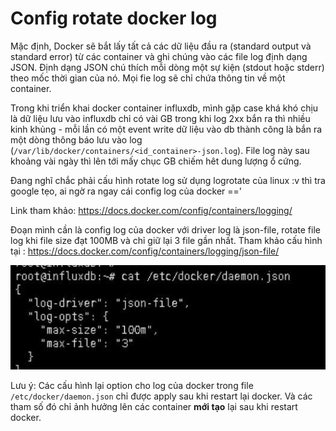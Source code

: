 # Config rotate docker log

Mặc định, Docker sẽ bắt lấy tất cả các dữ liệu đầu ra (standard output và standard error) từ các container và ghi chúng vào các file log định dạng JSON. Định dạng JSON chú thích mỗi dòng một sự kiện (stdout hoặc stderr) theo mốc thời gian của nó. Mọi fie log sẽ chỉ chứa thông tin về một container. 

Trong khi triển khai docker container influxdb, mình gặp case khá khó chịu là dữ liệu lưu vào influxdb chỉ có vài GB trong khi log 2xx bắn ra thì nhiều kinh khủng - mỗi lần có một event write dữ liệu vào db thành công là bắn ra một dòng thông báo lưu vào log (`/var/lib/docker/containers/<id_container>-json.log`). File log này sau khoảng vài ngày thì lên tới mấy chục GB chiếm hêt dung lượng ổ cứng. 

Đang nghĩ chắc phải cấu hình rotate log sử dụng logrotate của linux :v thì tra google tẹo, ai ngờ ra ngay cái config log của docker ==' 

Link tham khảo:   https://docs.docker.com/config/containers/logging/ 

Đoạn mình cần là config log của docker với driver log là json-file, rotate file log khi file size đạt 100MB và chỉ giữ lại 3 file gần nhất. Tham khảo cấu hình tại :  https://docs.docker.com/config/containers/logging/json-file/ 

![img](../images/13.1.jpg)

Lưu ý: Các cấu hình lại option cho log của docker trong file `/etc/docker/daemon.json` chỉ được apply sau khi restart lại docker. Và các tham số đó chỉ ảnh hưởng lên các container **mới tạo** lại sau khi restart docker. 